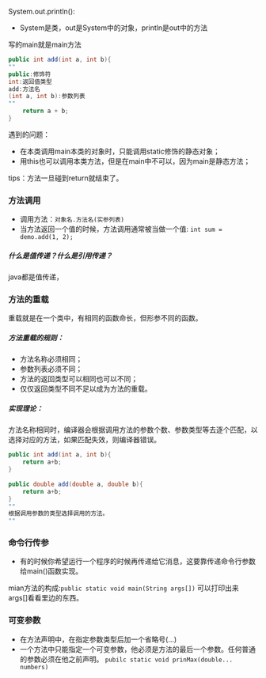 System.out.println():
- System是类，out是System中的对象，println是out中的方法


写的main就是main方法
```java
public int add(int a, int b){
""
public:修饰符
int:返回值类型
add:方法名
(int a, int b):参数列表
""
	return a + b;
}
```

遇到的问题：
- 在本类调用main本类的对象时，只能调用static修饰的静态对象；
- 用this也可以调用本类方法，但是在main中不可以，因为main是静态方法；

tips：方法一旦碰到return就结束了。



### 方法调用
- 调用方法：`对象名.方法名(实参列表)`
- 当方法返回一个值的时候，方法调用通常被当做一个值:
  `int sum = demo.add(1, 2);`


##### 什么是值传递？什么是引用传递？
java都是值传递，



### 方法的重载
重载就是在一个类中，有相同的函数命长，但形参不同的函数。
##### 方法重载的规则：
- 方法名称必须相同；
- 参数列表必须不同；
- 方法的返回类型可以相同也可以不同；
- 仅仅返回类型不同不足以成为方法的重载。

##### 实现理论：
方法名称相同时，编译器会根据调用方法的参数个数、参数类型等去逐个匹配，以选择对应的方法，如果匹配失效，则编译器错误。

```java
public int add(int a, int b){  
    return a+b;  
}  
  
public double add(double a, double b){  
    return a+b;  
}
""
根据调用参数的类型选择调用的方法。
""
```



### 命令行传参
- 有的时候你希望运行一个程序的时候再传递给它消息，这要靠传递命令行参数给main()函数实现。

mian方法的构成:`public static void main(String args[])`
可以打印出来args[]看看里边的东西。

### 可变参数
- 在方法声明中，在指定参数类型后加一个省略号(…)
- 一个方法中只能指定一个可变参数，他必须是方法的最后一个参数。任何普通的参数必须在他之前声明。
`pubilc static void prinMax(double... numbers)`